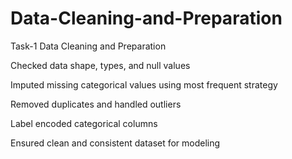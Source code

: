 # Data-Cleaning-and-Preparation
Task-1 Data Cleaning and Preparation

Checked data shape, types, and null values

Imputed missing categorical values using most frequent strategy

Removed duplicates and handled outliers

Label encoded categorical columns

Ensured clean and consistent dataset for modeling
